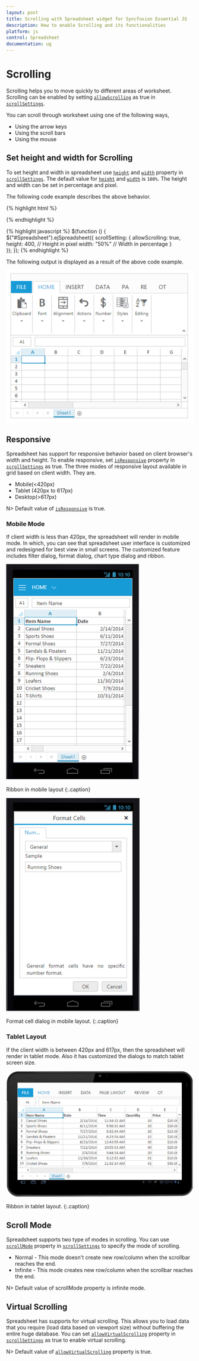 ```yaml
---
layout: post
title: Scrolling with Spreadsheet widget for Syncfusion Essential JS
description: How to enable Scrolling and its functionalities
platform: js
control: Spreadsheet
documentation: ug
--- 
```


# Scrolling

Scrolling helps you to move quickly to different areas of worksheet. Scrolling can be enabled by setting [`allowScrolling`](https://help.syncfusion.com/api/js/ejspreadsheet#members:scrollsettings-allowscrolling "allowScrolling") as true in [`scrollSettings`](https://help.syncfusion.com/api/js/ejspreadsheet#members:scrollsettings "scrollSettings"). 

You can scroll through worksheet using one of the following ways,

* Using the arrow keys
* Using the scroll bars
* Using the mouse

## Set height and width for Scrolling

To set height and width in spreadsheet use [`height`](https://help.syncfusion.com/api/js/ejspreadsheet#members:scrollsettings-height "height") and [`width`](https://help.syncfusion.com/api/js/ejspreadsheet#members:scrollsettings-width "width") property in [`scrollSettings`](https://help.syncfusion.com/api/js/ejspreadsheet#members:scrollsettings "scrollSettings"). The default value for [`height`](https://help.syncfusion.com/api/js/ejspreadsheet#members:scrollsettings-height "height") and [`width`](https://help.syncfusion.com/api/js/ejspreadsheet#members:scrollsettings-width "width") is `100%`. The height and width can be set in percentage and pixel. 

The following code example describes the above behavior.

{% highlight html %}
<div id="Spreadsheet"></div> 
{% endhighlight %}

{% highlight javascript %}
$(function () {
    $("#Spreadsheet").ejSpreadsheet({
        scrollSetting: {
            allowScrolling: true,
            height: 400, // Height in pixel
            width: "50%" // Width in percentage
        }   
    });
});
{% endhighlight %}

The following output is displayed as a result of the above code example.

![](Scrolling_images/Scrolling_img1.png)

## Responsive

Spreadsheet has support for responsive behavior based on client browser's width and height. To enable responsive, set [`isResponsive`](https://help.syncfusion.com/api/js/ejspreadsheet#members:scrollsettings-isresponsive "isResponsive") property in [`scrollSettings`](https://help.syncfusion.com/api/js/ejspreadsheet#members:scrollsettings "scrollSettings") as true. The three modes of responsive layout available in grid based on client width. They are.

* Mobile(<420px)
* Tablet (420px to 617px)
* Desktop(>617px)

N> Default value of [`isResponsive`](https://help.syncfusion.com/api/js/ejspreadsheet#members:scrollsettings-isresponsive "isResponsive") is true.

### Mobile Mode

If client width is less than 420px, the spreadsheet will render in mobile mode. In which, you can see that spreadsheet user interface is customized and redesigned for best view in small screens. The customized feature includes filter dialog, format dialog, chart type dialog and ribbon.

![](Scrolling_images/Scrolling_img2.png)

Ribbon in mobile layout
{:.caption}

![](Scrolling_images/Scrolling_img3.png)

Format cell dialog in mobile layout.
{:.caption}

### Tablet Layout

If the client width is between 420px and 617px, then the spreadsheet will render in tablet mode. Also it has customized the dialogs to match tablet screen size.

![](Scrolling_images/Scrolling_img4.png)

Ribbon in tablet layout.
{:.caption}

## Scroll Mode

Spreadsheet supports two type of modes in scrolling. You can use [`scrollMode`](https://help.syncfusion.com/api/js/ejspreadsheet#members:scrollsettings-scrollmode "scrollMode") property in [`scrollSettings`](https://help.syncfusion.com/api/js/ejspreadsheet#members:scrollsettings "scrollSettings") to specify the mode of scrolling.

* Normal - This mode doesn't create new row/column when the scrollbar reaches the end.
* Infinite - This mode creates new row/column when the scrollbar reaches the end.

N> Default value of scrollMode property is infinite mode.

## Virtual Scrolling

Spreadsheet has supports for virtual scrolling. This allows you to load data that you require (load data based on viewport size) without buffering the entire huge database. You can set [`allowVirtualScrolling`](https://help.syncfusion.com/api/js/ejspreadsheet#members:scrollsettings-allowvirtualscrolling "allowVirtualScrolling") property in [`scrollSettings`](https://help.syncfusion.com/api/js/ejspreadsheet#members:scrollsettings "scrollSettings") as true to enable virtual scrolling.

N> Default value of [`allowVirtualScrolling`](https://help.syncfusion.com/api/js/ejspreadsheet#members:scrollsettings-allowvirtualscrolling "allowVirtualScrolling") property is true.

